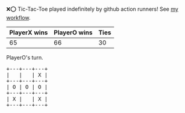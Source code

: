 :x::o: Tic-Tac-Toe played indefinitely by github action runners! See [my workflow](.github/workflows/play.yaml).

|PlayerX wins|PlayerO wins|Ties|
|-|-|-|
|65|66|30|

PlayerO's turn.

<pre>
+---+---+---+
|   |   | X |
+---+---+---+
| O | O | O |
+---+---+---+
| X |   | X |
+---+---+---+
</pre>